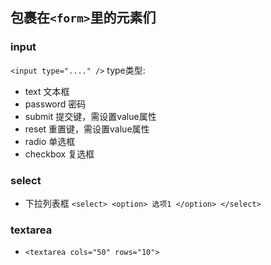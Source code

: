 ## 包裹在`<form>`里的元素们

### input
`<input type="...." />`
type类型:
* text 文本框
* password 密码
* submit 提交键，需设置value属性
* reset 重置键，需设置value属性
* radio 单选框
* checkbox 复选框
### select
* 下拉列表框 `<select> <option> 选项1 </option> </select>`
### textarea
* `<textarea cols="50" rows="10">`

